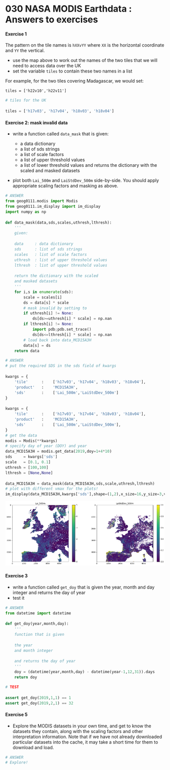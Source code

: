 # 030 NASA MODIS Earthdata : Answers to exercises

#### Exercise 1

The pattern on the tile names is `hXXvYY` where `XX` is the horizontal coordinate and `YY` the vertical.


* use the map above to work out the names of the two tiles that we will need to access data over the UK
* set the variable `tiles` to contain these two names in a list

For example, for the two tiles covering Madagascar, we would set:

    tiles = ['h22v10','h22v11']


```python
# tiles for the UK

tiles = ['h17v03', 'h17v04', 'h18v03', 'h18v04']
```

#### Exercise 2: mask invalid data

* write a function called `data_mask` that is given:
    * a data dictionary
    * a list of sds strings
    * a list of scale factors
    * a list of upper threshold values
    * a list of lower threshold values
  and returns the dictionary with the scaled and masked datasets 
  
* plot both `Lai_500m` and `LaiStdDev_500m` side-by-side. You should apply appropriate scaling factors and masking as above.


```python
# ANSWER
from geog0111.modis import Modis
from geog0111.im_display import im_display
import numpy as np

def data_mask(data,sds,scales,uthresh,lthresh):
    '''
    given:
    
    data     : data dictionary
    sds      : list of sds strings
    scales   : list of scale factors
    uthresh  : list of upper threshold values
    lthresh  : list of upper threshold values
    
    return the dictionary with the scaled 
    and masked datasets 
    '''
    for i,s in enumerate(sds):
        scale = scales[i]
        ds = data[s] * scale
        # mask invalid by setting to 
        if uthresh[i] != None:
            ds[ds>=uthresh[i] * scale] = np.nan
        if lthresh[i] != None:
            import pdb;pdb.set_trace()
            ds[ds<=lthresh[i] * scale] = np.nan
        # load back into data_MCD15A3H
        data[s] = ds
    return data
```


```python
# ANSWER
# put the required SDS in the sds field of kwargs

kwargs = {
    'tile'      :    ['h17v03', 'h17v04', 'h18v03', 'h18v04'],
    'product'   :    'MCD15A3H',
    'sds'       :    ['Lai_500m','LaiStdDev_500m']
}

kwargs = {
    'tile'      :    ['h17v03', 'h17v04', 'h18v03', 'h18v04'],
    'product'   :    'MCD15A3H',
    'sds'       :    ['Lai_500m','LaiStdDev_500m'],
}
# get the data
modis = Modis(**kwargs)
# specify day of year (DOY) and year
data_MCD15A3H = modis.get_data(2019,doy=1+4*10)
sds     = kwargs['sds']
scale   = [0.1, 0.1]
uthresh = [100,100]
lthresh = [None,None]

data_MCD15A3H = data_mask(data_MCD15A3H,sds,scale,uthresh,lthresh)
# plot with different vmax for the plots!
im_display(data_MCD15A3H,kwargs['sds'],shape=(1,2),x_size=16,y_size=3,vmax=[5,1])
```


    
![png](030_NASA_MODIS_Earthdata_answers_files/030_NASA_MODIS_Earthdata_answers_5_0.png)
    


#### Exercise 3

* write a function called `get_doy` that is given the year, month and day integer and returns the day of year
* test it


```python
# ANSWER
from datetime import datetime

def get_doy(year,month,day):
    '''
    function that is given 
    
    the year 
    and month integer 
        
    and returns the day of year
    '''
    doy = (datetime(year,month,day) - datetime(year-1,12,31)).days
    return doy

```


```python
# TEST

assert get_doy(2019,1,1) == 1
assert get_doy(2019,2,1) == 32
```

#### Exercise 5

* Explore the MODIS datasets in your own time, and get to know the datasets they contain, along with the scaling factors and other interpretation information. Note that if we have not already downloaded particular datasets into the cache, it  may take a short time for them to download and load.


```python
# ANSWER
# Explore!
```
